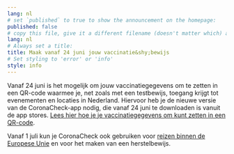 ```yaml
---
lang: nl
# set `published` to true to show the announcement on the homepage:
published: false
# copy this file, give it a different filename (doesn't matter which) and, in this example, change lang to 'en' to translate the message to English and show it on the English homepage:
lang: nl
# Always set a title:
title: Maak vanaf 24 juni jouw vaccinatie&shy;bewijs
# Set styling to 'error' or 'info'
style: info
---
```

Vanaf 24 juni is het mogelijk om jouw vaccinatiegegevens om te zetten in een QR-code waarmee je, net zoals met een testbewijs, toegang krijgt tot evenementen en locaties in Nederland. Hiervoor heb je de nieuwe versie van de CoronaCheck-app nodig, die vanaf 24 juni te downloaden is vanuit de app stores. <a href="/nl/faq/1-1-hoe-werkt-de-coronacheck-app/">Lees hier hoe je je vaccinatiegegevens om kunt zetten in een QR-code</a>. 

Vanaf 1 juli kun je CoronaCheck ook gebruiken voor [reizen binnen de Europese Unie](https://www.rijksoverheid.nl/onderwerpen/coronavirus-vaccinatie/vraag-en-antwoord/wat-is-het-eu-digitaal-corona-certificaat) en voor het maken van een herstelbewijs.
